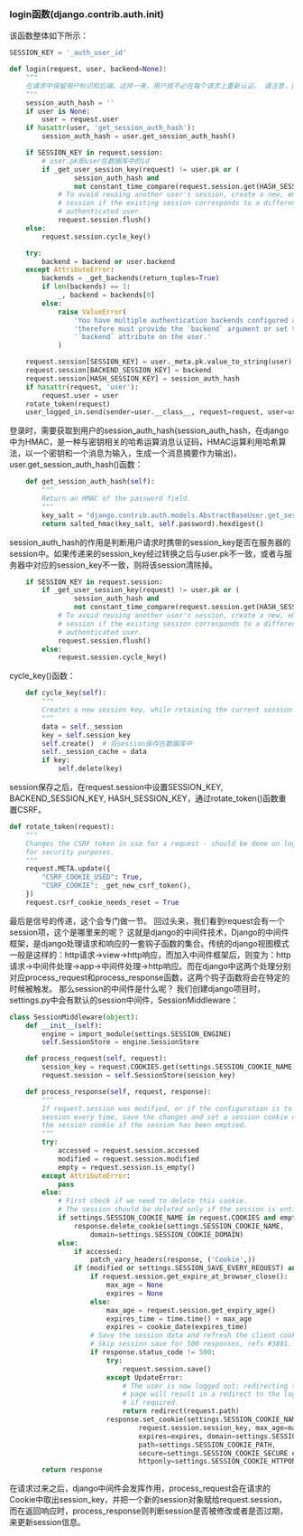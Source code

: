 ### login函数(django.contrib.auth.__init__)
该函数整体如下所示：
```python
SESSION_KEY = '_auth_user_id'

def login(request, user, backend=None):
    """
    在请求中保留用户标识和后端。这样一来，用户就不必在每个请求上重新认证。 请注意，匿名会话期间的数据集在用户登录时会保留。
    """
    session_auth_hash = ''
    if user is None:
        user = request.user
    if hasattr(user, 'get_session_auth_hash'):
        session_auth_hash = user.get_session_auth_hash()

    if SESSION_KEY in request.session:
        # user.pk即user在数据库中的id
        if _get_user_session_key(request) != user.pk or (
                session_auth_hash and
                not constant_time_compare(request.session.get(HASH_SESSION_KEY, ''), session_auth_hash)):
            # To avoid reusing another user's session, create a new, empty
            # session if the existing session corresponds to a different
            # authenticated user.
            request.session.flush()
    else:
        request.session.cycle_key()

    try:
        backend = backend or user.backend
    except AttributeError:
        backends = _get_backends(return_tuples=True)
        if len(backends) == 1:
            _, backend = backends[0]
        else:
            raise ValueError(
                'You have multiple authentication backends configured and '
                'therefore must provide the `backend` argument or set the '
                '`backend` attribute on the user.'
            )

    request.session[SESSION_KEY] = user._meta.pk.value_to_string(user)
    request.session[BACKEND_SESSION_KEY] = backend
    request.session[HASH_SESSION_KEY] = session_auth_hash
    if hasattr(request, 'user'):
        request.user = user
    rotate_token(request)
    user_logged_in.send(sender=user.__class__, request=request, user=user)
```
登录时，需要获取到用户的session_auth_hash(session_auth_hash，在django中为HMAC，是一种与密钥相关的哈希运算消息认证码，HMAC运算利用哈希算法，以一个密钥和一个消息为输入，生成一个消息摘要作为输出)，user.get_session_auth_hash()函数：
```python
    def get_session_auth_hash(self):
        """
        Return an HMAC of the password field.
        """
        key_salt = "django.contrib.auth.models.AbstractBaseUser.get_session_auth_hash"
        return salted_hmac(key_salt, self.password).hexdigest()
```
session_auth_hash的作用是判断用户请求时携带的session_key是否在服务器的session中。如果传递来的session_key经过转换之后与user.pk不一致，或者与服务器中对应的session_key不一致，则将该session清除掉。
```python
    if SESSION_KEY in request.session:
        if _get_user_session_key(request) != user.pk or (
                session_auth_hash and
                not constant_time_compare(request.session.get(HASH_SESSION_KEY, ''), session_auth_hash)):
            # To avoid reusing another user's session, create a new, empty
            # session if the existing session corresponds to a different
            # authenticated user.
            request.session.flush()
        else:
            request.session.cycle_key()
```
cycle_key()函数：
```python
    def cycle_key(self):
        """
        Creates a new session key, while retaining the current session data.
        """
        data = self._session
        key = self.session_key
        self.create()  # 将session保存在数据库中
        self._session_cache = data
        if key:
            self.delete(key)
```
session保存之后，在request.session中设置SESSION_KEY, BACKEND_SESSION_KEY, HASH_SESSION_KEY，通过rotate_token()函数重置CSRF。
```python
def rotate_token(request):
    """
    Changes the CSRF token in use for a request - should be done on login
    for security purposes.
    """
    request.META.update({
        "CSRF_COOKIE_USED": True,
        "CSRF_COOKIE": _get_new_csrf_token(),
    })
    request.csrf_cookie_needs_reset = True
```
最后是信号的传递，这个会专门做一节。
回过头来，我们看到request会有一个session项，这个是哪里来的呢？
这就是django的中间件技术，Django的中间件框架，是django处理请求和响应的一套钩子函数的集合。传统的django视图模式一般是这样的：http请求->view->http响应，而加入中间件框架后，则变为：http请求->中间件处理->app->中间件处理->http响应。而在django中这两个处理分别对应process_request和process_response函数，这两个钩子函数将会在特定的时候被触发。
那么session的中间件是什么呢？
我们创建django项目时，settings.py中会有默认的session中间件，SessionMiddleware：
```python
class SessionMiddleware(object):
    def __init__(self):
        engine = import_module(settings.SESSION_ENGINE)
        self.SessionStore = engine.SessionStore

    def process_request(self, request):
        session_key = request.COOKIES.get(settings.SESSION_COOKIE_NAME)
        request.session = self.SessionStore(session_key)

    def process_response(self, request, response):
        """
        If request.session was modified, or if the configuration is to save the
        session every time, save the changes and set a session cookie or delete
        the session cookie if the session has been emptied.
        """
        try:
            accessed = request.session.accessed
            modified = request.session.modified
            empty = request.session.is_empty()
        except AttributeError:
            pass
        else:
            # First check if we need to delete this cookie.
            # The session should be deleted only if the session is entirely empty
            if settings.SESSION_COOKIE_NAME in request.COOKIES and empty:
                response.delete_cookie(settings.SESSION_COOKIE_NAME,
                    domain=settings.SESSION_COOKIE_DOMAIN)
            else:
                if accessed:
                    patch_vary_headers(response, ('Cookie',))
                if (modified or settings.SESSION_SAVE_EVERY_REQUEST) and not empty:
                    if request.session.get_expire_at_browser_close():
                        max_age = None
                        expires = None
                    else:
                        max_age = request.session.get_expiry_age()
                        expires_time = time.time() + max_age
                        expires = cookie_date(expires_time)
                    # Save the session data and refresh the client cookie.
                    # Skip session save for 500 responses, refs #3881.
                    if response.status_code != 500:
                        try:
                            request.session.save()
                        except UpdateError:
                            # The user is now logged out; redirecting to same
                            # page will result in a redirect to the login page
                            # if required.
                            return redirect(request.path)
                        response.set_cookie(settings.SESSION_COOKIE_NAME,
                                request.session.session_key, max_age=max_age,
                                expires=expires, domain=settings.SESSION_COOKIE_DOMAIN,
                                path=settings.SESSION_COOKIE_PATH,
                                secure=settings.SESSION_COOKIE_SECURE or None,
                                httponly=settings.SESSION_COOKIE_HTTPONLY or None)
        return response
```
在请求过来之后，django中间件会发挥作用，process_request会在请求的Cookie中取出session_key，并把一个新的session对象赋给request.session，而在返回响应时，process_response则判断session是否被修改或者是否过期，来更新session信息。